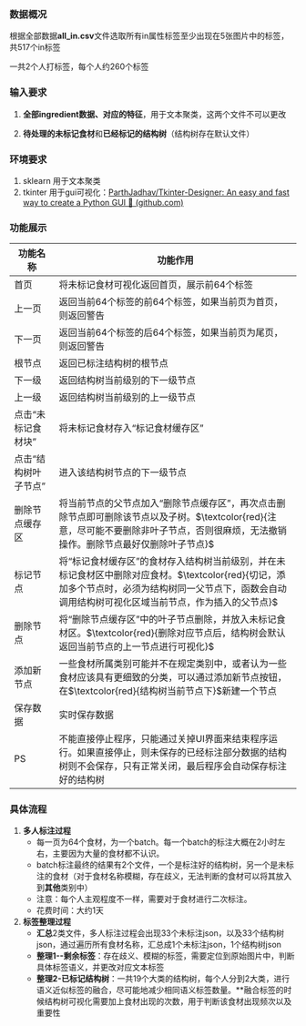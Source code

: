### 数据概况

根据全部数据**all_in.csv**文件选取所有in属性标签至少出现在5张图片中的标签，共517个in标签

一共2个人打标签，每个人约260个标签

### 输入要求

1. **全部ingredient数据、对应的特征**，用于文本聚类，这两个文件不可以更改

2. **待处理的未标记食材**和**已经标记的结构树**（结构树存在默认文件）

### 环境要求

1. sklearn  用于文本聚类
2. tkinter 用于gui可视化：[ParthJadhav/Tkinter-Designer: An easy and fast way to create a Python GUI 🐍 (github.com)](https://github.com/ParthJadhav/Tkinter-Designer)

### 功能展示

| 功能名称        | 功能作用                                                                                                           |
| ----------- | -------------------------------------------------------------------------------------------------------------- |
| 首页          | 将未标记食材可视化返回首页，展示前64个标签                                                                                         |
| 上一页         | 返回当前64个标签的前64个标签，如果当前页为首页，则返回警告                                                                                |
| 下一页         | 返回当前64个标签的后64个标签，如果当前页为尾页，则返回警告                                                                                |
| 根节点         | 返回已标注结构树的根节点                                                                                                   |
| 下一级         | 返回结构树当前级别的下一级节点                                                                                                |
| 上一级         | 返回结构树当前级别的上一级节点                                                                                                |
| 点击“未标记食材块”  | 将未标记食材存入“标记食材缓存区”                                                                                              |
| 点击“结构树叶子节点” | 进入该结构树节点的下一级节点                                                                                                 |
| 删除节点缓存区     | 将当前节点的父节点加入“删除节点缓存区”，再次点击删除节点即可删除该节点以及子树。$\textcolor{red}{注意，尽可能不要删除非叶子节点，否则很麻烦，无法撤销操作。删除节点最好仅删除叶子节点}$         |
| 标记节点        | 将“标记食材缓存区”的食材存入结构树当前级别，并在未标记食材区中删除对应食材。$\textcolor{red}{切记，添加多个节点时，必须为结构树同一父节点下，函数会自动调用结构树可视化区域当前节点，作为插入的父节点}$ |
| 删除节点        | 将“删除节点缓存区”中的叶子节点删除，并放入未标记食材区。$\textcolor{red}{删除对应节点后，结构树会默认返回当前节点的上一节点进行可视化}$                                 |
| 添加新节点       | 一些食材所属类别可能并不在规定类别中，或者认为一些食材应该具有更细致的分类，可以通过添加新节点按钮，在$\textcolor{red}{结构树当前节点下}$新建一个节点                           |
| 保存数据        | 实时保存数据                                                                                                         |
| PS          | 不能直接停止程序，只能通过关掉UI界面来结束程序运行。如果直接停止，则未保存的已经标注部分数据的结构树则不会保存，只有正常关闭，最后程序会自动保存标注好的结构树                               |

### 具体流程

1. **多人标注过程**
   - 每一页为64个食材，为一个batch。每一个batch的标注大概在2小时左右，主要因为大量的食材都不认识。
   - batch标注最终的结果有2个文件，一个是标注好的结构树，另一个是未标注的食材（对于食材名称模糊，存在歧义，无法判断的食材可以将其放入到**其他**类别中）
   - 注意：每个人主观程度不一样，需要对于食材进行二次标注。
   - 花费时间：大约1天
2. **标签整理过程**
   - **汇总**2类文件，多人标注过程会出现33个未标注json，以及33个结构树json，通过遍历所有食材名称，汇总成1个未标注json，1个结构树json
   - **整理1--剩余标签**：存在歧义、模糊的标签，需要定位到原始图片中，判断具体标签语义，并更改对应文本标签
   - **整理2-已标记结构树**：一共19个大类的结构树，每个人分到2大类，进行语义近似标签的融合，尽可能地减少相同语义标签数量。**融合标签的时候结构树可视化需要加上食材出现的次数，用于判断该食材出现频次以及重要性

